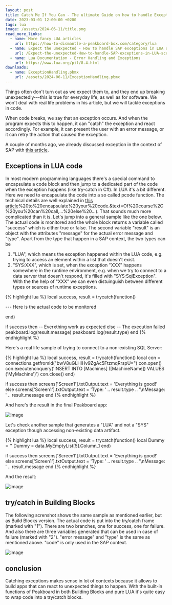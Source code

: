 ```yaml
---
layout: post
title: Catch Me If You Can - The ultimate Guide on how to handle Exceptions in LUA
date: 2023-03-01 12:00:00 +0200
tags: lua
image: /assets/2024-06-11/title.png
read_more_links:
  - name: More fancy LUA articles
    url: https://how-to-dismantle-a-peakboard-box.com/category/lua
  - name: Expect the unexpected - How to handle SAP exceptions in LUA scripting
    url: /Expect-the-unexpected-How-to-handle-SAP-exceptions-in-LUA-scripting.html
  - name: Lua Documentation - Error Handling and Exceptions
    url: https://www.lua.org/pil/8.4.html
downloads:
  - name: ExceptionHandling.pbmx
    url: /assets/2024-06-11/ExceptionHandling.pbmx
---
```

Things often don't turn out as we expect them to, and they end up breaking unexpectedly---this is true for everyday life, as well as for software. We won't deal with real life problems in his article, but we will tackle exceptions in code.

When code breaks, we say that an exception occurs. And when the program expects this to happen, it can "catch" the exception and react accordingly. For example, it can present the user with an error message, or it can retry the action that caused the exception.

A couple of months ago, we already discussed exception in the context of SAP with [this article](/Expect-the-unexpected-How-to-handle-SAP-exceptions-in-LUA-scripting.html).

## Exceptions in LUA code

In most modern programming languages there's a special command to encapsulate a code block and then jump to a dedicated part of the code when the exception happens (like try-catch in C#). In LUA it's a bit different. Here we need to encapsulate the code into a so called pcode function. The technical details are well explained in [this article](https://www.lua.org/pil/8.4.html#:~:text=If%20you%20need%20to%20handle,call)%20to%20encapsulate%20your%20code.&text=Of%20course%2C%20you%20can%20call,...%20else%20...). That sounds much more complicated than it is. Let's jump into a general sample like the one below. The actual code is monitored and the whole block returns a variable called "success" which is either true or false. The second variable "result" is an object with the attributes "message" for the actual error message and "type". Apart from the type that happen in a SAP context, the two types can be

1. "LUA", which means the exception happened within the LUA code, e.g. trying to access an element within a list that doesn't exist.
2. "SYS:XXX", which is set, when the exception "XXX" happens somewhere in the runtime environment, e.g. when we try to connect to a data server that doesn't respond, it's filled with "SYS:SqlException". With the the help of "XXX" we can even distuinguish between different types or sources of runtime exceptions.

{% highlight lua %}
local success, result = trycatch(function()

--- Here is the actual code to be monitored

end)

if success then
  -- Everxthing work as expected
else
   -- The execution failed 
   peakboard.log(result.message)
   peakboard.log(result.type)
end
{% endhighlight %}

Here's a real life sample of trying to connect to a non-existing SQL Server:

{% highlight lua %}
local success, result = trycatch(function()
      local con = connections.getfromid("bwV8uGLHlHv9ZgAc5FtzmqRrspU=")
      con.open()
      con.executenonquery('INSERT INTO [Machines] ([MachineName]) VALUES (\'MyMachine\')')
      con.close()
end)

if success then
   screens['Screen1'].txtOutput.text = 'Everything is good!'
else
   screens['Screen1'].txtOutput.text = 'Type: ' .. result.type .. '\nMessage: ' .. result.message
end
{% endhighlight %}

And here's the result in the final Peakboard app:

![image](/assets/2024-06-11/010.png)

Let's check another sample that generates a "LUA" and not a "SYS" exception though accessing non-existing data artifact.

{% highlight lua %}
local success, result = trycatch(function()
      local Dummy = ''
      Dummy = data.MyEmptyList[5].Column_1
end)

if success then
   screens['Screen1'].txtOutput.text = 'Everything is good!'
else
   screens['Screen1'].txtOutput.text = 'Type: ' .. result.type .. '\nMessage: ' .. result.message
end
{% endhighlight %}

And the result:

![image](/assets/2024-06-11/020.png)

## try/catch in Building Blocks

The following screnshot shows the same sample as mentioned earlier, but as Build Blocks version. The actual code is put into the try/catch frame (marked with "1"). There are two branches, one for success, one for failure. And also there are three variables generated that can be used in case of failure (marked with "2"). "error message" and "type" is the same as mentioned above. "code" is only used in the SAP context.

![image](/assets/2024-06-11/030.png)

## conclusion

Catching exceptions makes sense in lot of contexts because it allows to build apps that can react to unexpected things to happen. With the built-in functions of Peakboard in both Building Blocks and pure LUA it's quite easy to wrap code into a try/catch blocks.



